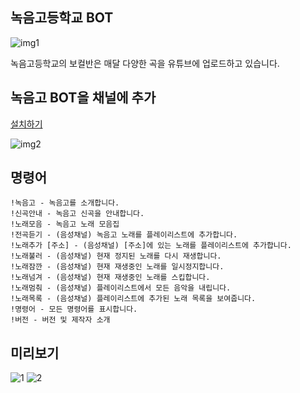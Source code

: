 ## 녹음고등학교 BOT

![img1](https://i.ibb.co/PM2KSmZ/f31e31-3bad903f99fc47b8be5d92aa9e7ea2f0-mv2.webp)

녹음고등학교의 보컬반은 매달 다양한 곡을 유튜브에 업로드하고 있습니다.

## 녹음고 BOT을 채널에 추가

<a href="https://discord.com/api/oauth2/authorize?client_id=846933114252296232&permissions=3155968&scope=bot" target="_blank">설치하기</a>

![img2](https://i.ibb.co/FKY4Lp6/image.png)

## 명령어

```
!녹음고 - 녹음고를 소개합니다.
!신곡안내 - 녹음고 신곡을 안내합니다.
!노래모음 - 녹음고 노래 모음집
!전곡듣기 - (음성채널) 녹음고 노래를 플레이리스트에 추가합니다.
!노래추가 [주소] - (음성채널) [주소]에 있는 노래를 플레이리스트에 추가합니다.
!노래불러 - (음성채널) 현재 정지된 노래를 다시 재생합니다.
!노래잠깐 - (음성채널) 현재 재생중인 노래를 일시정지합니다.
!노래넘겨 - (음성채널) 현재 재생중인 노래를 스킵합니다.
!노래멈춰 - (음성채널) 플레이리스트에서 모든 음악을 내립니다.
!노래목록 - (음성채널) 플레이리스트에 추가된 노래 목록을 보여줍니다.
!명령어 - 모든 명령어를 표시합니다.
!버전 - 버전 및 제작자 소개
```

## 미리보기

<img src="https://i.ibb.co/p1L0hV1/1.png" alt="1" border="0">
<img src="https://i.ibb.co/XtQDQzX/2.png" alt="2" border="0">
